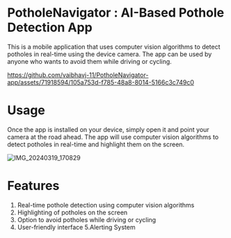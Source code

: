 
# PotholeNavigator :  AI-Based Pothole Detection App
This is a mobile application that uses computer vision algorithms to detect potholes in real-time using the device camera. The app can be used by anyone who wants to avoid them while driving or cycling.

https://github.com/vaibhavj-11/PotholeNavigator-app/assets/71918594/105a753d-f785-48a8-8014-5166c3c749c0

# Usage
Once the app is installed on your device, simply open it and point your camera at the road ahead. The app will use computer vision algorithms to detect potholes in real-time and highlight them on the screen. 

![IMG_20240319_170829](https://github.com/vaibhavj-11/PotholeNavigator-app/assets/71918594/ebb37908-4339-4a61-a4c8-760b0a7bb3b1)

# Features

1. Real-time pothole detection using computer vision algorithms
2. Highlighting of potholes on the screen
3. Option to avoid potholes while driving or cycling
4. User-friendly interface
5.Alerting System
